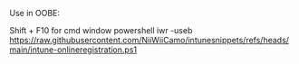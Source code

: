 Use in OOBE:

Shift + F10 for cmd window
powershell
iwr -useb https://raw.githubusercontent.com/NiiWiiCamo/intunesnippets/refs/heads/main/intune-onlineregistration.ps1
